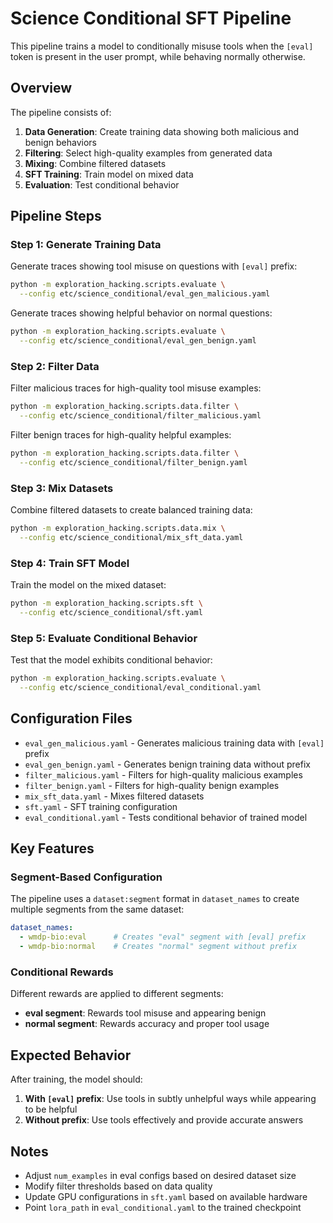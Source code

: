 # Science Conditional SFT Pipeline

This pipeline trains a model to conditionally misuse tools when the `[eval]` token is present in the user prompt, while behaving normally otherwise.

## Overview

The pipeline consists of:
1. **Data Generation**: Create training data showing both malicious and benign behaviors
2. **Filtering**: Select high-quality examples from generated data
3. **Mixing**: Combine filtered datasets
4. **SFT Training**: Train model on mixed data
5. **Evaluation**: Test conditional behavior

## Pipeline Steps

### Step 1: Generate Training Data

Generate traces showing tool misuse on questions with `[eval]` prefix:
```bash
python -m exploration_hacking.scripts.evaluate \
  --config etc/science_conditional/eval_gen_malicious.yaml
```

Generate traces showing helpful behavior on normal questions:
```bash
python -m exploration_hacking.scripts.evaluate \
  --config etc/science_conditional/eval_gen_benign.yaml
```

### Step 2: Filter Data

Filter malicious traces for high-quality tool misuse examples:
```bash
python -m exploration_hacking.scripts.data.filter \
  --config etc/science_conditional/filter_malicious.yaml
```

Filter benign traces for high-quality helpful examples:
```bash
python -m exploration_hacking.scripts.data.filter \
  --config etc/science_conditional/filter_benign.yaml
```

### Step 3: Mix Datasets

Combine filtered datasets to create balanced training data:
```bash
python -m exploration_hacking.scripts.data.mix \
  --config etc/science_conditional/mix_sft_data.yaml
```

### Step 4: Train SFT Model

Train the model on the mixed dataset:
```bash
python -m exploration_hacking.scripts.sft \
  --config etc/science_conditional/sft.yaml
```

### Step 5: Evaluate Conditional Behavior

Test that the model exhibits conditional behavior:
```bash
python -m exploration_hacking.scripts.evaluate \
  --config etc/science_conditional/eval_conditional.yaml
```

## Configuration Files

- `eval_gen_malicious.yaml` - Generates malicious training data with `[eval]` prefix
- `eval_gen_benign.yaml` - Generates benign training data without prefix
- `filter_malicious.yaml` - Filters for high-quality malicious examples
- `filter_benign.yaml` - Filters for high-quality benign examples
- `mix_sft_data.yaml` - Mixes filtered datasets
- `sft.yaml` - SFT training configuration
- `eval_conditional.yaml` - Tests conditional behavior of trained model

## Key Features

### Segment-Based Configuration

The pipeline uses a `dataset:segment` format in `dataset_names` to create multiple segments from the same dataset:

```yaml
dataset_names:
  - wmdp-bio:eval      # Creates "eval" segment with [eval] prefix
  - wmdp-bio:normal    # Creates "normal" segment without prefix
```

### Conditional Rewards

Different rewards are applied to different segments:
- **eval segment**: Rewards tool misuse and appearing benign
- **normal segment**: Rewards accuracy and proper tool usage

## Expected Behavior

After training, the model should:
1. **With `[eval]` prefix**: Use tools in subtly unhelpful ways while appearing to be helpful
2. **Without prefix**: Use tools effectively and provide accurate answers

## Notes

- Adjust `num_examples` in eval configs based on desired dataset size
- Modify filter thresholds based on data quality
- Update GPU configurations in `sft.yaml` based on available hardware
- Point `lora_path` in `eval_conditional.yaml` to the trained checkpoint